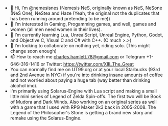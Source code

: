 - 👋 Hi, I’m @nemesisnes (Nemesis NeS, originally known as NeS, NeSone (NeS One), NeStea and Haze (Yeah, the original not the duplicates that has been running around pretending to be me))
- 👀 I’m interested in Gaming, Progamming games, and well, games and women (all men need women in their lives).
- 🌱 I’m currently learning Lua, UnrealScript, Unreal Engine, Python, Godot, and Objective C, Visual C and C# with C++. (C much >.>)
- 💞️ I’m looking to collaborate on nothing yet, riding solo. (This might change soon enough)
- 📫 How to reach me charles.hamlett.78@gmail.com or Telegram +1-646-316-1416 or Twitter: https://twitter.com/XIII_The_Great
- You can normally find me on UT99.org or at your local Starbucks (93rd and 2nd Avenue in NYC) if you're into drinking insane amounts of coffee and not worried about paying a huge tab (way better than drinking alcohol imo). 
- I'm primarily using Solarus-Engine with Lua script and making a small little mini series of Legend of Zelda Spin-offs. The first two will be Book of Mudora and Dark Winds. Also working on an original series as well with a game that I used with RPG Maker 2k3 back in 2005-2008. The Legend of the Philosopher's Stone is getting a brand new story and remake using the Solarus-Engine.

<!---
nemesisnes/nemesisnes is a ✨ special ✨ repository because its `README.md` (this file) appears on your GitHub profile.
You can click the Preview link to take a look at your changes.
--->
